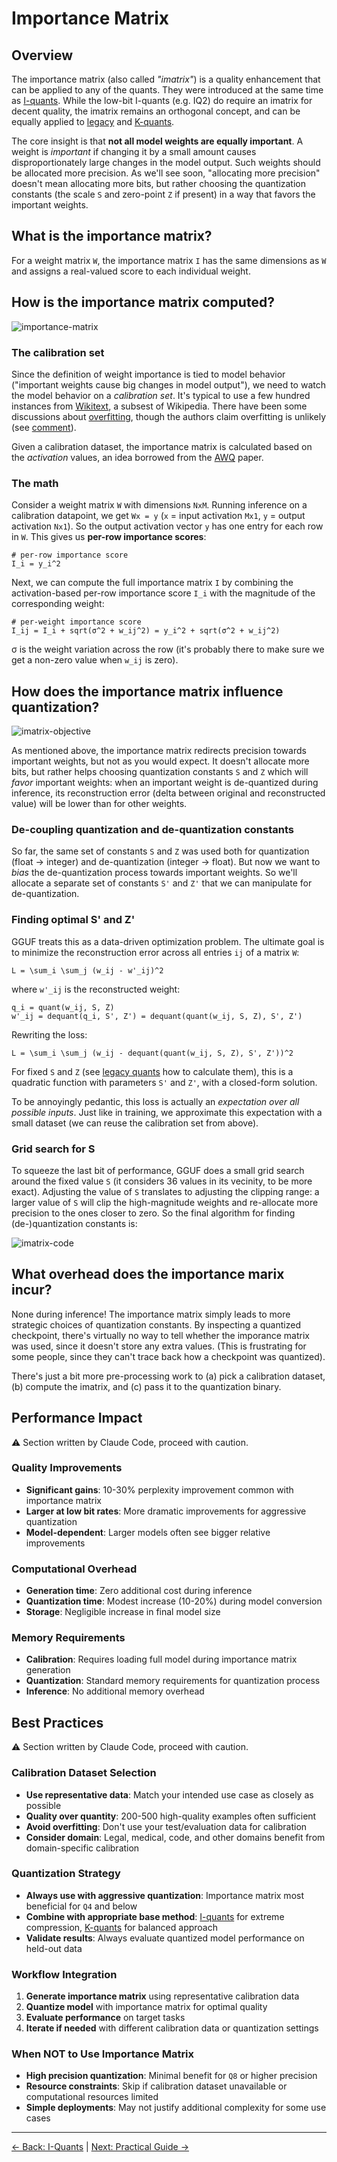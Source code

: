 # Importance Matrix

## Overview

The importance matrix (also called *"imatrix"*) is a quality enhancement that can be applied to any of the quants. They were introduced at the same time as [I-quants](i-quants.md). While the low-bit I-quants (e.g. IQ2) do require an imatrix for decent quality, the imatrix remains an orthogonal concept, and can be equally applied to [legacy](legacy-quants.md) and [K-quants](k-quants.md).

The core insight is that **not all model weights are equally important**. A weight is *important* if changing it by a small amount causes disproportionately large changes in the model output. Such weights should be allocated more precision. As we'll see soon, "allocating more precision" doesn't mean allocating more bits, but rather choosing the quantization constants (the scale `S` and zero-point `Z` if present) in a way that favors the important weights.

## What is the importance matrix?
For a weight matrix `W`, the importance matrix `I` has the same dimensions as `W` and assigns a real-valued score to each individual weight.

## How is the importance matrix computed?

<img src="images/importance-matrix.png" alt="importance-matrix" style="max-height: 400px;">

### The calibration set
Since the definition of weight importance is tied to model behavior ("important weights cause big changes in model output"), we need to watch the model behavior on a *calibration set*. It's typical to use a few hundred instances from [Wikitext](https://huggingface.co/datasets/Salesforce/wikitext), a subsest of Wikipedia. There have been some discussions about [overfitting](https://www.reddit.com/r/LocalLLaMA/comments/1993iro/ggufs_quants_can_punch_above_their_weights_now/), though the authors claim overfitting is unlikely (see [comment](https://github.com/ggml-org/llama.cpp/discussions/5006#discussioncomment-8166807)).

Given a calibration dataset, the importance matrix is calculated based on the *activation* values, an idea borrowed from the [AWQ](https://arxiv.org/abs/2306.00978) paper.

### The math
Consider a weight matrix `W` with dimensions `NxM`. Running inference on a calibration datapoint, we get `Wx = y` (`x` = input activation `Mx1`, `y` = output activation `Nx1`). So the output activation vector `y` has one entry for each row in `W`. This gives us **per-row importance scores**:

```
# per-row importance score
I_i = y_i^2
```

Next, we can compute the full importance matrix `I` by combining the activation-based per-row importance score `I_i` with the magnitude of the corresponding weight:
```
# per-weight importance score
I_ij = I_i + sqrt(σ^2 + w_ij^2) = y_i^2 + sqrt(σ^2 + w_ij^2)
```
σ is the weight variation across the row (it's probably there to make sure we get a non-zero value when `w_ij` is zero).

## How does the importance matrix influence quantization?

<img src="images/imatrix-objective.png" alt="imatrix-objective" style="max-height: 400px;">

As mentioned above, the importance matrix redirects precision towards important weights, but not as you would expect. It doesn't allocate more bits, but rather helps choosing quantization constants `S` and `Z` which will *favor* important weights: when an important weight is de-quantized during inference, its reconstruction error (delta between original and reconstructed value) will be lower than for other weights.

### De-coupling quantization and de-quantization constants
So far, the same set of constants `S` and `Z` was used both for quantization (float → integer) and de-quantization (integer → float). But now we want to *bias* the de-quantization process towards important weights. So we'll allocate a separate set of constants `S'` and `Z'` that we can manipulate for de-quantization.

### Finding optimal S' and Z'
GGUF treats this as a data-driven optimization problem. The ultimate goal is to minimize the reconstruction error across all entries `ij` of a matrix `W`:
```
L = \sum_i \sum_j (w_ij - w'_ij)^2
```
where `w'_ij` is the reconstructed weight:
```
q_i = quant(w_ij, S, Z)
w'_ij = dequant(q_i, S', Z') = dequant(quant(w_ij, S, Z), S', Z')
```
Rewriting the loss:
```
L = \sum_i \sum_j (w_ij - dequant(quant(w_ij, S, Z), S', Z'))^2
```
For fixed `S` and `Z` (see [legacy quants](legacy-quants.md) how to calculate them), this is a quadratic function with parameters `S'` and `Z'`, with a closed-form solution.

To be annoyingly pedantic, this loss is actually an *expectation over all possible inputs*. Just like in training, we approximate this expectation with a small dataset (we can reuse the calibration set from above).

### Grid search for S
To squeeze the last bit of performance, GGUF does a small grid search around the fixed value `S` (it considers 36 values in its vecinity, to be more exact). Adjusting the value of `S` translates to adjusting the clipping range: a larger value of `S` will clip the high-magnitude weights and re-allocate more precision to the ones closer to zero. So the final algorithm for finding (de-)quantization constants is:

<img src="images/imatrix-code.png" alt="imatrix-code" style="max-height: 400px;">

## What overhead does the importance marix incur?
None during inference! The importance matrix simply leads to more strategic choices of quantization constants. By inspecting a quantized checkpoint, there's virtually no way to tell whether the imporance matrix was used, since it doesn't store any extra values. (This is frustrating for some people, since they can't trace back how a checkpoint was quantized).

There's just a bit more pre-processing work to (a) pick a calibration dataset, (b) compute the imatrix, and (c) pass it to the quantization binary.

## Performance Impact
⚠️ Section written by Claude Code, proceed with caution.

### Quality Improvements
- **Significant gains**: 10-30% perplexity improvement common with importance matrix
- **Larger at low bit rates**: More dramatic improvements for aggressive quantization
- **Model-dependent**: Larger models often see bigger relative improvements

### Computational Overhead
- **Generation time**: Zero additional cost during inference
- **Quantization time**: Modest increase (10-20%) during model conversion
- **Storage**: Negligible increase in final model size

### Memory Requirements
- **Calibration**: Requires loading full model during importance matrix generation
- **Quantization**: Standard memory requirements for quantization process
- **Inference**: No additional memory overhead

## Best Practices
⚠️ Section written by Claude Code, proceed with caution.

### Calibration Dataset Selection
- **Use representative data**: Match your intended use case as closely as possible
- **Quality over quantity**: 200-500 high-quality examples often sufficient
- **Avoid overfitting**: Don't use your test/evaluation data for calibration
- **Consider domain**: Legal, medical, code, and other domains benefit from domain-specific calibration

### Quantization Strategy
- **Always use with aggressive quantization**: Importance matrix most beneficial for `Q4` and below
- **Combine with appropriate base method**: [I-quants](i-quants.md) for extreme compression, [K-quants](k-quants.md) for balanced approach
- **Validate results**: Always evaluate quantized model performance on held-out data

### Workflow Integration
1. **Generate importance matrix** using representative calibration data
2. **Quantize model** with importance matrix for optimal quality
3. **Evaluate performance** on target tasks
4. **Iterate if needed** with different calibration data or quantization settings

### When NOT to Use Importance Matrix
- **High precision quantization**: Minimal benefit for `Q8` or higher precision
- **Resource constraints**: Skip if calibration dataset unavailable or computational resources limited
- **Simple deployments**: May not justify additional complexity for some use cases

---
[← Back: I-Quants](i-quants.md) | [Next: Practical Guide →](practical-guide.md)